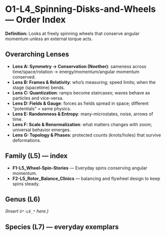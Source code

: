 # O1-L4_Spinning-Disks-and-Wheels — Order Index
**Definition:** Looks at freely spinning wheels that conserve angular momentum unless an external torque acts.

## Overarching Lenses

- **Lens A: Symmetry -> Conservation (Noether)**: sameness across time/space/rotation → energy/momentum/angular momentum conserved.
- **Lens B: Frames & Relativity**: who’s measuring; speed limits; when the stage (spacetime) bends.
- **Lens C: Quantization**: ramps become staircases; waves behave as particles and vice-versa.
- **Lens D: Fields & Gauge**: forces as fields spread in space; different “potentials” = same physics.
- **Lens E: Randomness & Entropy**: many-microstates, noise, arrows of time.
- **Lens F: Scale & Renormalization**: what matters changes with zoom; universal behavior emerges.
- **Lens G: Topology & Phases**: protected counts (knots/holes) that survive deformations.

## Family (L5) — index
- **F1-L5_Wheel-Spin-Stories** — Everyday spins conserving angular momentum.
- **F2-L5_Rotor_Balance_Clinics** — balancing and flywheel design to keep spins steady.
## Genus (L6)
_(Insert `G*-L6_*` here.)_

## Species (L7) — everyday exemplars

